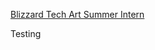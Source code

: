 [Blizzard Tech Art Summer Intern](https://www.indeed.com/viewjob?jk=df1bed90914102bd&from=shareddesktop_copy)


Testing